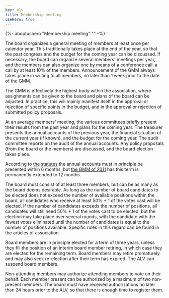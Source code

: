 ```yaml
---
key: alv
title: Membership meeting
useHero: true
---
```

{%- aboutushero "Membership meeting" "" -%}
<br /> <!-- strange bug, if there's no <br /> tag the next paragraph doesn't get a paragraph tag -->
 
The board organizes a general meeting of members at least once per calendar year. This traditionally takes place at the end of the year, so that the past congress and the budget for the coming year can be discussed. If necessary, the board can organize several members' meetings per year, and the members can also organize one by means of a conference call. a call by at least 10% of the members. Announcement of the GMM always takes place in writing to all members, no later than 1 week prior to the date of the GMM.

The GMM is effectively the highest body within the association, where assignments can be given to the board and plans of the board can be adjusted. In practice, this will mainly manifest itself in the approval or rejection of specific points in the budget, and in the approval or rejection of submitted policy proposals.

At an average members' meeting, the various committees briefly present their results from the past year and plans for the coming year. The treasurer presents the annual accounts of the previous year, the financial situation of the current year (if known), and the budget for the coming year. The audit committee reports on the audit of the annual accounts. Any policy proposals (from the board or the members) are discussed, and the board election takes place.

According to [the statutes](/nl/association/statuten) the annual accounts must in principle be presented within 6 months, but [the GMM of 2011](/nl/vereniging/bestuur/minutes/07-12-2011.html) has this term is permanently extended to 12 months.

The board must consist of at least three members, but can be as many as the board deems desirable. As long as the number of board candidates to be elected does not exceed the number of available positions within the board, all candidates who receive at least 50% + 1 of the votes cast will be elected. If the number of candidates exceeds the number of positions, all candidates will still need 50% + 1 of the votes cast to be elected, but the election may take place over several rounds, with the candidate with the fewest votes eliminated until the number of candidates is equal to the number of positions available. Specific rules in this regard can be found in the articles of association.

Board members are in principle elected for a term of three years, unless they fill the position of an interim board member retiring, in which case they are elected for the remaining term. Board members may retire prematurely and may also seek re-election after their term has expired. The ALV can suspend board members.

Non-attending members may authorize attending members to vote on their behalf. Each member present can be authorized by a maximum of two non-present members. The board must have received authorizations no later than 24 hours prior to the ALV, so that there is enough time to register them.
